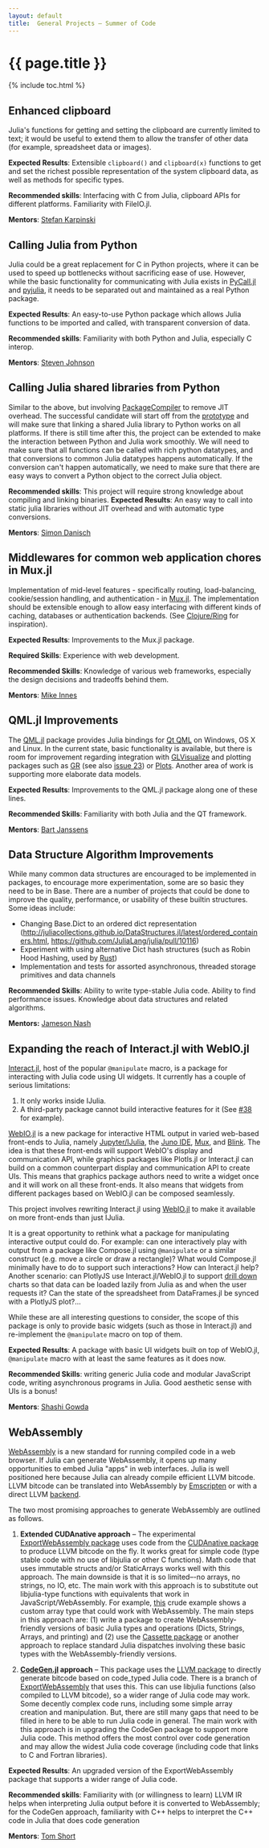 ```yaml
---
layout: default
title:  General Projects – Summer of Code
---
```


# {{ page.title }}

{% include toc.html %}

## Enhanced clipboard

Julia's functions for getting and setting the clipboard are currently limited to text; it would be useful to extend them to allow the transfer of other data (for example, spreadsheet data or images).

**Expected Results**: Extensible `clipboard()` and `clipboard(x)` functions to get and set the richest possible representation of the system clipboard data, as well as methods for specific types.

**Recommended skills**: Interfacing with C from Julia, clipboard APIs for different platforms. Familiarity with FileIO.jl.

**Mentors**: [Stefan Karpinski](https://github.com/StefanKarpinski)

## Calling Julia from Python

Julia could be a great replacement for C in Python projects, where it can be used to speed up bottlenecks without sacrificing ease of use. However, while the basic functionality for communicating with Julia exists in [PyCall.jl](https://github.com/JuliaPy/PyCall.jl) and [pyjulia](https://github.com/jakebolewski/pyjulia), it needs to be separated out and maintained as a real Python package.

**Expected Results**: An easy-to-use Python package which allows Julia functions to be imported and called, with transparent conversion of data.

**Recommended skills**: Familiarity with both Python and Julia, especially C interop.

**Mentors**: [Steven Johnson](https://github.com/stevengj)

## Calling Julia shared libraries from Python

Similar to the above, but involving [PackageCompiler](https://github.com/JuliaLang/PackageCompiler.jl) to remove JIT overhead.
The successful candidate will start off from the [prototype](https://github.com/JuliaLang/PackageCompiler.jl/pull/26)
and will make sure that linking a shared Julia library to Python works on all platforms.
If there is still time after this, the project can be extended to make the interaction
between Python and Julia work smoothly.
We will need to make sure that all functions can be called with rich
python datatypes, and that conversions to common Julia datatypes happens automatically.
If the conversion can't happen automatically, we need to make sure that there are easy ways
to convert a Python object to the correct Julia object.

**Recommended skills**: This project will require strong knowledge about compiling and linking binaries.
**Expected Results**: An easy way to call into static julia libraries without JIT overhead and with automatic type conversions.

**Mentors**: [Simon Danisch](https://github.com/SimonDanisch/)

## Middlewares for common web application chores in Mux.jl

Implementation of mid-level features - specifically routing, load-balancing, cookie/session handling, and authentication - in [Mux.jl](https://github.com/JuliaWeb/Mux.jl).  The implementation should be extensible enough to allow easy interfacing with different kinds of caching, databases or authentication backends. (See [Clojure/Ring](https://github.com/ring-clojure/ring/wiki/Why-Use-Ring%3F) for inspiration).

**Expected Results**: Improvements to the Mux.jl package.

**Required Skills**: Experience with web development.

**Recommended Skills**: Knowledge of various web frameworks, especially the design decisions and tradeoffs behind them.

**Mentors**: [Mike Innes](https://github.com/MikeInnes)

## QML.jl Improvements

The [QML.jl](https://github.com/barche/QML.jl) package provides Julia bindings for [Qt QML](http://doc.qt.io/qt-5/qtqml-index.html) on Windows, OS X and Linux. In the current state, basic functionality is available, but there is room for improvement regarding integration with [GLVisualize](https://github.com/JuliaGL/GLVisualize.jl) and plotting packages such as [GR](https://github.com/jheinen/GR.jl) (see also [issue 23](https://github.com/barche/QML.jl/issues/23)) or [Plots](https://github.com/JuliaPlots/Plots.jl). Another area of work is supporting more elaborate data models.

**Expected Results**: Improvements to the QML.jl package along one of these lines.

**Recommended Skills**: Familiarity with both Julia and the QT framework.

**Mentors**: [Bart Janssens](https://github.com/barche)

## Data Structure Algorithm Improvements

While many common data structures are encouraged to be implemented in packages, to encourage more experimentation, some are so basic they need to be in Base. There are a number of projects that could be done to improve the quality, performance, or usability of these builtin structures. Some ideas include:

- Changing Base.Dict to an ordered dict representation (http://juliacollections.github.io/DataStructures.jl/latest/ordered_containers.html, https://github.com/JuliaLang/julia/pull/10116)
- Experiment with using alternative Dict hash structures (such as Robin Hood Hashing, used by [Rust](https://doc.rust-lang.org/beta/std/collections/struct.HashMap.html))
- Implementation and tests for assorted asynchronous, threaded storage primitives and data channels

**Recommended Skills**: Ability to write type-stable Julia code. Ability to find performance issues. Knowledge about data structures and related algorithms.

**Mentors:** [Jameson Nash](https://github.com/vtjnash)

## Expanding the reach of Interact.jl with WebIO.jl

[Interact.jl](https://github.com/JuliaGizmos/Interact.jl), host of the popular `@manipulate` macro, is a package for interacting with Julia code using UI widgets. It currently has a couple of serious limitations:

1. It only works inside IJulia.
2. A third-party package cannot build interactive features for it (See [#38](https://github.com/JuliaGizmos/Interact.jl/issues/38) for example).

[WebIO.jl](https://github.com/shashi/WebIO.jl) is a new package for interactive HTML output in varied web-based front-ends to Julia, namely [Jupyter/IJulia](https://github.com/JuliaLang/IJulia.jl), the [Juno IDE](http://junolab.org/), [Mux](https://github.com/JuliaWeb/Mux.jl), and [Blink](https://github.com/JunoLab/Blink.jl). The idea is that these front-ends will support WebIO's display and communication API, while graphics packages like Plotls.jl or Interact.jl can build on a common counterpart display and communication API to create UIs. This means that graphics package authors need to write a widget once and it will work on all these front-ends. It also means that widgets from different packages based on WebIO.jl can be composed seamlessly.

This project involves rewriting Interact.jl using [WebIO.jl](https://github.com/shashi/WebIO.jl) to make it available on more front-ends than just IJulia.

It is a great opportunity to rethink what a package for manipulating interactive output could do. For example: can one interactively play with output from a package like Compose.jl using `@manipulate` or a similar construct (e.g. move a circle or draw a rectangle)? What would Compose.jl minimally have to do to support such interactions? How can Interact.jl help? Another scenario: can PlotlyJS use Interact.jl/WebIO.jl to support [drill down](http://www.highcharts.com/demo/column-drilldown) charts so that data can be loaded lazily from Julia as and when the user requests it? Can the state of the spreadsheet from DataFrames.jl be synced with a PlotlyJS plot?...

While these are all interesting questions to consider, the scope of this package is only to provide basic widgets (such as those in Interact.jl) and re-implement the `@manipulate` macro on top of them.

**Expected Results**: A package with basic UI widgets built on top of WebIO.jl, `@manipulate` macro with at least the same features as it does now.

**Recommended Skills**: writing generic Julia code and modular JavaScript code, writing asynchronous programs in Julia. Good aesthetic sense with UIs is a bonus!

**Mentors**: [Shashi Gowda](https://github.com/shashi)

## WebAssembly

[WebAssembly](http://webassembly.org/) is a new standard for running compiled code in a web browser. If Julia can generate WebAssembly, it opens up many opportunities to embed Julia "apps" in web interfaces. Julia is well positioned here because Julia can already compile efficient LLVM bitcode. LLVM bitcode can be translated into WebAssembly by [Emscripten](http://emscripten.org/) or with a direct LLVM [backend](https://github.com/llvm-mirror/llvm/tree/master/lib/Target/WebAssembly).

The two most promising approaches to generate WebAssembly are outlined as follows.

1. **Extended CUDAnative approach** –  The experimental [ExportWebAssembly package](https://github.com/tshort/ExportWebAssembly.jl/) uses code from the [CUDAnative package](https://github.com/JuliaGPU/CUDAnative.jl) to produce LLVM bitcode on the fly. It works great for simple code (type stable code with no use of libjulia or other C functions). Math code that uses immutable structs and/or StaticArrays works well with this approach. The main downside is that it is so limited–-no arrays, no strings, no IO, etc. The main work with this approach is to substitute out libjulia-type functions with equivalents that work in JavaScript/WebAssembly. For example, [this](https://github.com/tshort/ExportWebAssembly.jl/blob/master/examples/crude-array.jl) crude example shows a custom array type that could work with WebAssembly. The main steps in this approach are: (1) write a package to create WebAssembly-friendly versions of basic Julia types and operations (Dicts, Strings, Arrays, and printing) and (2) use the [Cassette package](https://github.com/jrevels/Cassette.jl) or another approach to replace standard Julia dispatches involving these basic types with the WebAssembly-friendly versions.

2. **[CodeGen.jl](https://github.com/tshort/CodeGen.jl) approach** – This package uses the [LLVM package](https://github.com/maleadt/LLVM.jl) to directly generate bitcode based on code_typed Julia code. There is a branch of [ExportWebAssembly](https://github.com/tshort/ExportWebAssembly.jl/tree/codegen-jl) that uses this. This can use libjulia functions (also compiled to LLVM bitcode), so a wider range of Julia code may work. Some decently complex code runs, including some simple array creation and manipulation. But, there are still many gaps that need to be filled in here to be able to run Julia code in general. The main work with this approach is in upgrading the CodeGen package to support more Julia code. This method offers the most control over code generation and may allow the widest Julia code coverage (including code that links to C and Fortran libraries).

**Expected Results**: An upgraded version of the ExportWebAssembly package that supports a wider range of Julia code.

**Recommended skills**: Familiarity with (or willingness to learn) LLVM IR helps when interpreting Julia output before it is converted to WebAssembly; for the CodeGen approach, familiarity with C++ helps to interpret the C++ code in Julia that does code generation

**Mentors**: [Tom Short](https://github.com/tshort)

